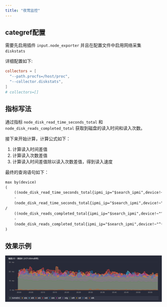 ```yaml
---
title: "夜莺监控"
---
```


## categref配置

需要先启用插件 `input.node_exporter` 并且在配置文件中启用网络采集 `diskstats`


详细配置如下:

```toml
collectors = [
  "--path.procfs=/host/proc",
  "--collector.diskstats",
]
# collectors=[]
```

## 指标写法

通过指标 `node_disk_read_time_seconds_total` 和 `node_disk_reads_completed_total` 获取到磁盘的读入时间和读入次数。

接下来开始计算，计算公式如下：

1. 计算读入时间差值
2. 计算读入次数差值
3. 计算读入时间差值除以读入次数差值，得到读入速度


最终的查询语句如下：

```txt
max by(device) 
(
    ((node_disk_read_time_seconds_total{ipmi_ip="$search_ipmi",device!~"^(sd[a-z][0-9]|sr|nbd).*"} * 1000) 
    -
    (node_disk_read_time_seconds_total{ipmi_ip="$search_ipmi",device!~"^(sd[a-z][0-9]|sr|nbd).*"} offset 1m  * 1000)) 
/
    ((node_disk_reads_completed_total{ipmi_ip="$search_ipmi",device!~"^(sd[a-z][0-9]|sr|nbd).*"})
    -
    (node_disk_reads_completed_total{ipmi_ip="$search_ipmi",device!~"^(sd[a-z][0-9]|sr|nbd).*"} offset 1m))
)
```

## 效果示例

![001](./001.png)
